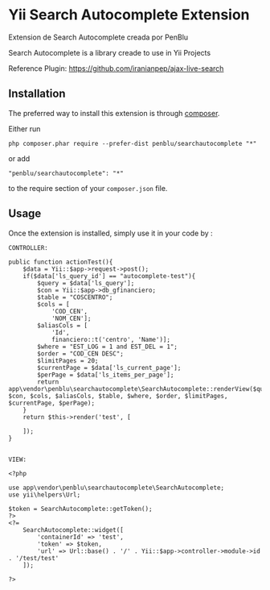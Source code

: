Yii Search Autocomplete Extension
=================
Extension de Search Autocomplete creada por PenBlu

Search Autocomplete is a library creade to use in Yii Projects

Reference Plugin: https://github.com/iranianpep/ajax-live-search


Installation
------------

The preferred way to install this extension is through [composer](http://getcomposer.org/download/).

Either run

```
php composer.phar require --prefer-dist penblu/searchautocomplete "*"
```

or add

```
"penblu/searchautocomplete": "*"
```

to the require section of your `composer.json` file.


Usage
-----

Once the extension is installed, simply use it in your code by  :

```
CONTROLLER: 

public function actionTest(){
    $data = Yii::$app->request->post();
    if($data['ls_query_id'] == "autocomplete-test"){
        $query = $data['ls_query'];
        $con = Yii::$app->db_gfinanciero;
        $table = "COSCENTRO";
        $cols = [
            'COD_CEN', 
            'NOM_CEN'];
        $aliasCols = [
            'Id', 
            financiero::t('centro', 'Name')];
        $where = "EST_LOG = 1 and EST_DEL = 1";
        $order = "COD_CEN DESC";
        $limitPages = 20;
        $currentPage = $data['ls_current_page'];
        $perPage = $data['ls_items_per_page'];
        return app\vendor\penblu\searchautocomplete\SearchAutocomplete::renderView($query, $con, $cols, $aliasCols, $table, $where, $order, $limitPages, $currentPage, $perPage);
    }
    return $this->render('test', [
        
    ]);
}


VIEW:

<?php

use app\vendor\penblu\searchautocomplete\SearchAutocomplete;
use yii\helpers\Url;

$token = SearchAutocomplete::getToken();
?>
<?=
    SearchAutocomplete::widget([
        'containerId' => 'test',
        'token' => $token,
        'url' => Url::base() . '/' . Yii::$app->controller->module->id . '/test/test'
    ]);

?>
```
